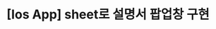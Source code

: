 ---
title:  "[Ios App] sheet로 설명서 팝업창 구현"
categories: [Project, Personal]
tags:
  [ios,
  swift,
  sheet,
  ] 
image: "/assets/img/title/ios.png"
---